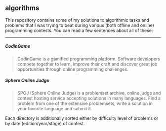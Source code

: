 ## algorithms

This repository contains some of my solutions to algorithmic tasks and problems that I was trying to beat during various (both offline and online) programming contests. You can read a few sentences about all of these:

---

##### CodinGame  
> CodinGame is a gamified programming platform. Software developers compete together to learn, improve their craft and discover great job opportunities through online programming challenges.


##### Sphere Online Judge  
> SPOJ (Sphere Online Judge) is a problemset archive, online judge and contest hosting service accepting solutions in many languages. Find a problem from one of the extensive problemsets, write a solution in your favorite language and submit it.

Each directory is additionally sorted either by difficulty level of problems or by date (edition/year/stage) of contest.
